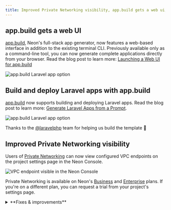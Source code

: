 ```yaml
---
title: Improved Private Networking visibility, app.build gets a web ui, and more
---
```


## app.build gets a web UI

[app.build](https://app.build), Neon's full-stack app generator, now features a web-based interface in addition to the existing terminal CLI. Previously available only as a command-line tool, you can now generate complete applications directly from your browser. Read the blog post to learn more: [Launching a Web UI for app.build
](https://neon.com/blog/launching-a-web-ui-for-app-build)

![app.build Laravel app option](/docs/relnotes/app_build_web_ui.png)

## Build and deploy Laravel apps with app.build

[app.build](https://www.app.build/) now supports building and deploying Laravel apps. Read the blog post to learn more: [Generate Laravel Apps from a Prompt](https://neon.com/blog/generate-laravel-apps-from-a-prompt).

![app.build Laravel app option](/docs/relnotes/app_build_laravel.png)

Thanks to the [@laravelphp](https://x.com/laravelphp) team for helping us build the template 🙏

## Improved Private Networking visibility

Users of [Private Networking](/docs/guides/neon-private-networking) can now view configured VPC endpoints on the project settings page in the Neon Console.

![VPC endpoint visible in the Neon Console](/docs/relnotes/private_networking_ui.png)

Private Networking is available on Neon's [Business](/docs/introduction/plans#business) and [Enterprise](/docs/introduction/plans#enterprise) plans. If you're on a different plan, you can request a trial from your project's settings page.

<details>

<summary>**Fixes & improvements**</summary>

- **Neon Console**
  - [Console improvements and fixes]

- **Drizzle Studio update**
  - Drizzle Studio, which powers the **Tables** page in the Neon Console, has been updated to version 1.2.2. For details about the latest updates, see the [Neon Drizzle Studio Integration Changelog](https://github.com/neondatabase/neon-drizzle-studio-changelog/blob/main/CHANGELOG.md).

</details>

